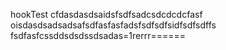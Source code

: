 hookTest
cfdasdasdsaidsfsdfsadcsdcdcdcfasf
oisdasdsadsadsafsdfasfasfadsfsdfsdfsidfsdfsdffs
fsdfasfcssddsdsdssdsadas=1rerrr======

